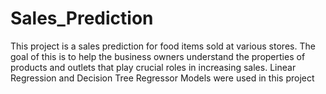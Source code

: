 # Sales_Prediction
This project is a sales prediction for food items sold at various stores. The goal of this is to help the business owners understand the properties of products and outlets that play crucial roles in increasing sales.
Linear Regression and Decision Tree Regressor Models were used in this project
